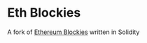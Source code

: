 # Eth Blockies

A fork of [Ethereum Blockies](https://github.com/ethereum/blockies) written in Solidity
